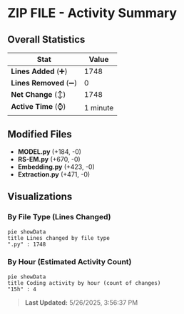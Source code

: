 # ZIP FILE - Activity Summary 

## Overall Statistics

| Stat                   | Value                                                             |
| ---------------------- | ----------------------------------------------------------------- |
| **Lines Added** (➕)   | 1748                                          |
| **Lines Removed** (➖) | 0                                        |
| **Net Change** (↕)    | 1748                |
| **Active Time** (⌚)   | 1 minute |


## Modified Files
- **MODEL.py** (+184, -0)
- **RS-EM.py** (+670, -0)
- **Embedding.py** (+423, -0)
- **Extraction.py** (+471, -0)

## Visualizations

### By File Type (Lines Changed)

```mermaid
pie showData
title Lines changed by file type
".py" : 1748
```

### By Hour (Estimated Activity Count)

```mermaid
pie showData
title Coding activity by hour (count of changes)
"15h" : 4
```


> **Last Updated:** 5/26/2025, 3:56:37 PM
